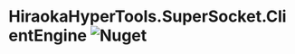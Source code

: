 # HiraokaHyperTools.SuperSocket.ClientEngine ![Nuget](https://img.shields.io/nuget/v/HiraokaHyperTools.SuperSocket.ClientEngine)

